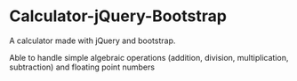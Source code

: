 # Calculator-jQuery-Bootstrap

A calculator made with jQuery and bootstrap. 

Able to handle simple algebraic operations (addition, division, multiplication, subtraction) and floating point numbers

